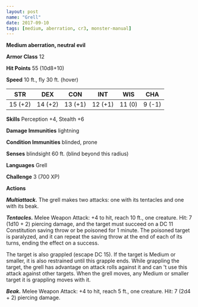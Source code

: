 ```yaml
---
layout: post
name: "Grell"
date: 2017-09-10
tags: [medium, aberration, cr3, monster-manual]
---
```


**Medium aberration, neutral evil**

**Armor Class** 12

**Hit Points** 55 (10d8+10)

**Speed** 10 ft., fly 30 ft. (hover)

|   STR   |   DEX   |   CON   |   INT   |   WIS   |   CHA   |
|:-----:|:-----:|:-----:|:-----:|:-----:|:-----:|
| 15 (+2) | 14 (+2) | 13 (+1) | 12 (+1) | 11 (0) | 9 (-1) |

**Skills** Perception +4, Stealth +6

**Damage Immunities** lightning

**Condition Immunities** blinded, prone

**Senses** blindsight 60 ft. (blind beyond this radius)

**Languages** Grell

**Challenge** 3 (700 XP)

**Actions**

***Multiattack.*** The grell makes two attacks: one with its tentacles and one with its beak.

***Tentacles.*** Melee Weapon Attack: +4 to hit, reach 10 ft., one creature. Hit: 7 (1d10 + 2) piercing damage, and the target must succeed on a DC 11 Constitution saving throw or be poisoned for 1 minute. The poisoned target is paralyzed, and it can repeat the saving throw at the end of each of its turns, ending the effect on a success.

The target is also grappled (escape DC 15). If the target is Medium or smaller, it is also restrained until this grapple ends. While grappling the target, the grell has advantage on attack rolls against it and can 't use this attack against other targets. When the grell moves, any Medium or smaller target it is grappling moves with it.

***Beak.*** Melee Weapon Attack: +4 to hit, reach 5 ft., one creature. Hit: 7 (2d4 + 2) piercing damage.

